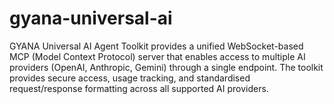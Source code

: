 # gyana-universal-ai
GYANA Universal AI Agent Toolkit provides a unified WebSocket-based MCP (Model Context Protocol) server that enables access to multiple AI providers (OpenAI, Anthropic, Gemini) through a single endpoint. The toolkit provides secure access, usage tracking, and standardised request/response formatting across all supported AI providers.
